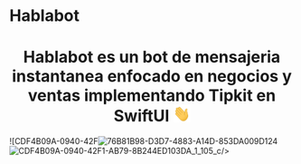 # Hablabot  
<h1 align="center">Hablabot es un bot de mensajeria instantanea enfocado en negocios y ventas implementando Tipkit en SwiftUI  <img src="https://raw.githubusercontent.com/ABSphreak/ABSphreak/master/gifs/Hi.gif" width="30px"></h2></h1>
 
![CDF4B09A-0940-42F<img width="1920" alt="76B81B98-D3D7-4883-A14D-853DA009D124" src="https://github.com/user-attachments/assets/e8c78ddf-30a6-4530-b51c-ee13808000b7" />
![CDF4B09A-0940-42F1-AB79-8B244ED103DA_1_105_c](https://github.com/user-attachments/assets/a6ffa3d8-431f-4335-a447-305a87e91e0c)/>

